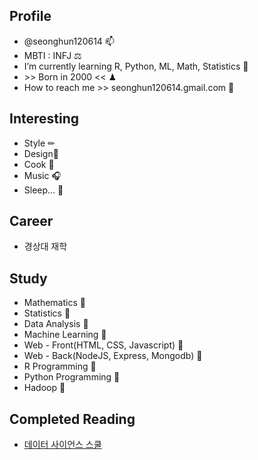 ## **Profile**
- @seonghun120614 📫
- MBTI : INFJ ⚖
- I’m currently learning R, Python, ML, Math, Statistics 📜
- \>\> Born in 2000 << ♟
- How to reach me >> seonghun120614.gmail.com 🔑

## **Interesting**
 + Style ✏
 + Design🎀
 + Cook 🍕
 + Music 🎧
 + Sleep... 💭

## **Career**
 + 경상대 재학

## **Study**
 + Mathematics 📕
 + Statistics 📗
 + Data Analysis 📘
 + Machine Learning 📓
 + Web - Front(HTML, CSS, Javascript) 📙
 + Web - Back(NodeJS, Express, Mongodb) 📒
 + R Programming 📔
 + Python Programming 📖
 + Hadoop 📃




## **Completed Reading**
 + [데이터 사이언스 스쿨](https://datascienceschool.net/intro.html)
